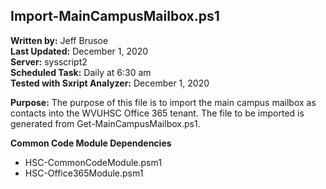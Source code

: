 ## Import-MainCampusMailbox.ps1

**Written by:** Jeff Brusoe<br>
**Last Updated:** December 1, 2020<br>
**Server:** sysscript2<br>
**Scheduled Task:** Daily at 6:30 am<br>
**Tested with Sxript Analyzer:** December 1, 2020<br>

**Purpose:** The purpose of this file is to import the main campus mailbox as contacts into the WVUHSC Office 365 tenant. The file to be imported is generated from Get-MainCampusMailbox.ps1.

**Common Code Module Dependencies**<br>
* HSC-CommonCodeModule.psm1
* HSC-Office365Module.psm1
